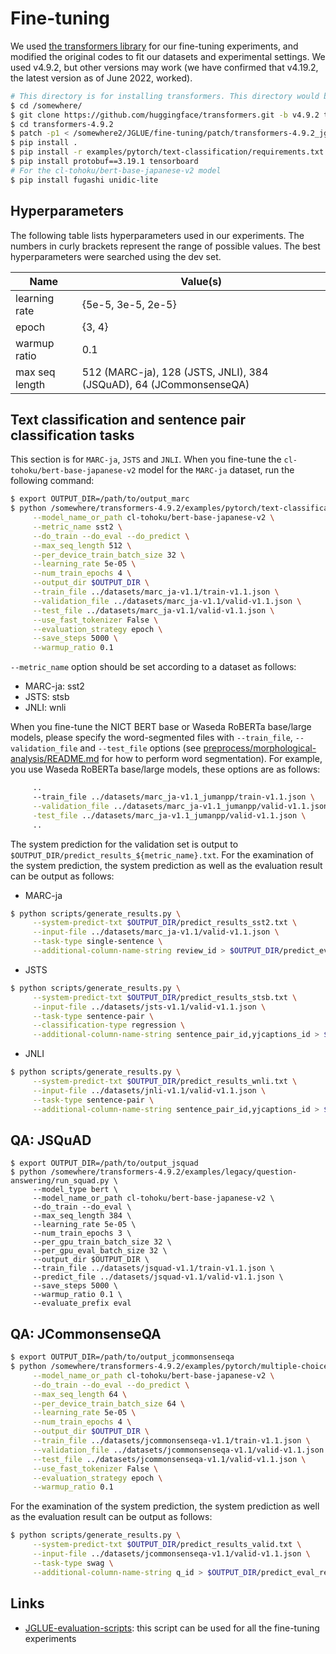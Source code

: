 # Fine-tuning

We used [the transformers library](https://github.com/huggingface/transformers) for our fine-tuning experiments, and modified the original codes to fit our datasets and experimental settings. We used v4.9.2, but other versions may work (we have confirmed that v4.19.2, the latest version as of June 2022, worked).

```bash
# This directory is for installing transformers. This directory would be better outside the JGLUE repository.)
$ cd /somewhere/  
$ git clone https://github.com/huggingface/transformers.git -b v4.9.2 transformers-4.9.2
$ cd transformers-4.9.2
$ patch -p1 < /somewhere2/JGLUE/fine-tuning/patch/transformers-4.9.2_jglue-1.1.0.patch
$ pip install .
$ pip install -r examples/pytorch/text-classification/requirements.txt
$ pip install protobuf==3.19.1 tensorboard
# For the cl-tohoku/bert-base-japanese-v2 model
$ pip install fugashi unidic-lite
```

## Hyperparameters

The following table lists hyperparameters used in our experiments. The numbers in curly brackets represent the range of possible values. The best hyperparameters were searched using the dev set.

|Name|Value(s)|
|----|-------|
|learning rate|{5e-5, 3e-5, 2e-5}|
|epoch|{3, 4}|
|warmup ratio|0.1|
|max seq length|512 (MARC-ja), 128 (JSTS, JNLI), 384 (JSQuAD), 64 (JCommonsenseQA)|

## Text classification and sentence pair classification tasks

This section is for `MARC-ja`, `JSTS` and `JNLI`. When you fine-tune the `cl-tohoku/bert-base-japanese-v2` model for the `MARC-ja` dataset, run the following command:

```bash
$ export OUTPUT_DIR=/path/to/output_marc
$ python /somewhere/transformers-4.9.2/examples/pytorch/text-classification/run_glue.py \
     --model_name_or_path cl-tohoku/bert-base-japanese-v2 \
     --metric_name sst2 \
     --do_train --do_eval --do_predict \
     --max_seq_length 512 \
     --per_device_train_batch_size 32 \
     --learning_rate 5e-05 \
     --num_train_epochs 4 \
     --output_dir $OUTPUT_DIR \
     --train_file ../datasets/marc_ja-v1.1/train-v1.1.json \
     --validation_file ../datasets/marc_ja-v1.1/valid-v1.1.json \
     --test_file ../datasets/marc_ja-v1.1/valid-v1.1.json \
     --use_fast_tokenizer False \
     --evaluation_strategy epoch \
     --save_steps 5000 \
     --warmup_ratio 0.1
```

`--metric_name` option should be set according to a dataset as follows:
- MARC-ja: sst2
- JSTS: stsb
- JNLI: wnli

When you fine-tune the NICT BERT base or Waseda RoBERTa base/large models, please specify the word-segmented files with `--train_file`, `--validation_file` and `--test_file` options (see [preprocess/morphological-analysis/README.md](/preprocess/morphological-analysis/README.md) for how to perform word segmentation). For example, you use Waseda RoBERTa base/large models, these options are as follows:

```bash
     ..
     --train_file ../datasets/marc_ja-v1.1_jumanpp/train-v1.1.json \
     --validation_file ../datasets/marc_ja-v1.1_jumanpp/valid-v1.1.json \
     -test_file ../datasets/marc_ja-v1.1_jumanpp/valid-v1.1.json \
     ..  
```

The system prediction for the validation set is output to `$OUTPUT_DIR/predict_results_${metric_name}.txt`.
For the examination of the system prediction, the system prediction as well as the evaluation result can be output as follows:

- MARC-ja
```bash
$ python scripts/generate_results.py \
     --system-predict-txt $OUTPUT_DIR/predict_results_sst2.txt \
     --input-file ../datasets/marc_ja-v1.1/valid-v1.1.json \
     --task-type single-sentence \
     --additional-column-name-string review_id > $OUTPUT_DIR/predict_eval_results.tsv
```
- JSTS
```bash
$ python scripts/generate_results.py \
     --system-predict-txt $OUTPUT_DIR/predict_results_stsb.txt \
     --input-file ../datasets/jsts-v1.1/valid-v1.1.json \
     --task-type sentence-pair \
     --classification-type regression \
     --additional-column-name-string sentence_pair_id,yjcaptions_id > $OUTPUT_DIR/predict_eval_results.tsv
```

- JNLI
```bash 
$ python scripts/generate_results.py \
     --system-predict-txt $OUTPUT_DIR/predict_results_wnli.txt \
     --input-file ../datasets/jnli-v1.1/valid-v1.1.json \
     --task-type sentence-pair \
     --additional-column-name-string sentence_pair_id,yjcaptions_id > $OUTPUT_DIR/predict_eval_results.tsv
``` 
## QA: JSQuAD

```
$ export OUTPUT_DIR=/path/to/output_jsquad
$ python /somewhere/transformers-4.9.2/examples/legacy/question-answering/run_squad.py \
     --model_type bert \
     --model_name_or_path cl-tohoku/bert-base-japanese-v2 \
     --do_train --do_eval \
     --max_seq_length 384 \
     --learning_rate 5e-05 \
     --num_train_epochs 3 \
     --per_gpu_train_batch_size 32 \
     --per_gpu_eval_batch_size 32 \
     --output_dir $OUTPUT_DIR \
     --train_file ../datasets/jsquad-v1.1/train-v1.1.json \
     --predict_file ../datasets/jsquad-v1.1/valid-v1.1.json \
     --save_steps 5000 \
     --warmup_ratio 0.1 \
     --evaluate_prefix eval
```

## QA: JCommonsenseQA

```bash
$ export OUTPUT_DIR=/path/to/output_jcommonsenseqa
$ python /somewhere/transformers-4.9.2/examples/pytorch/multiple-choice/run_swag.py \
     --model_name_or_path cl-tohoku/bert-base-japanese-v2 \
     --do_train --do_eval --do_predict \
     --max_seq_length 64 \
     --per_device_train_batch_size 64 \
     --learning_rate 5e-05 \
     --num_train_epochs 4 \
     --output_dir $OUTPUT_DIR \
     --train_file ../datasets/jcommonsenseqa-v1.1/train-v1.1.json \
     --validation_file ../datasets/jcommonsenseqa-v1.1/valid-v1.1.json \
     --test_file ../datasets/jcommonsenseqa-v1.1/valid-v1.1.json \
     --use_fast_tokenizer False \
     --evaluation_strategy epoch \
     --warmup_ratio 0.1
```

For the examination of the system prediction, the system prediction as well as the evaluation result can be output as follows:
```bash
$ python scripts/generate_results.py \
     --system-predict-txt $OUTPUT_DIR/predict_results_valid.txt \
     --input-file ../datasets/jcommonsenseqa-v1.1/valid-v1.1.json \
     --task-type swag \
     --additional-column-name-string q_id > $OUTPUT_DIR/predict_eval_results.tsv
```

## Links
- [JGLUE-evaluation-scripts](https://github.com/nobu-g/JGLUE-evaluation-scripts): this script can be used for all the fine-tuning experiments
